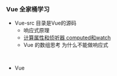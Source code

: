 ### Vue 全家桶学习



* Vue-src 目录是Vue的源码
  * 响应式原理
  * [计算属性和侦听器 computed和watch]()
  * Vue 的数组思考 为什么不能做响应式

​	

* Vue


